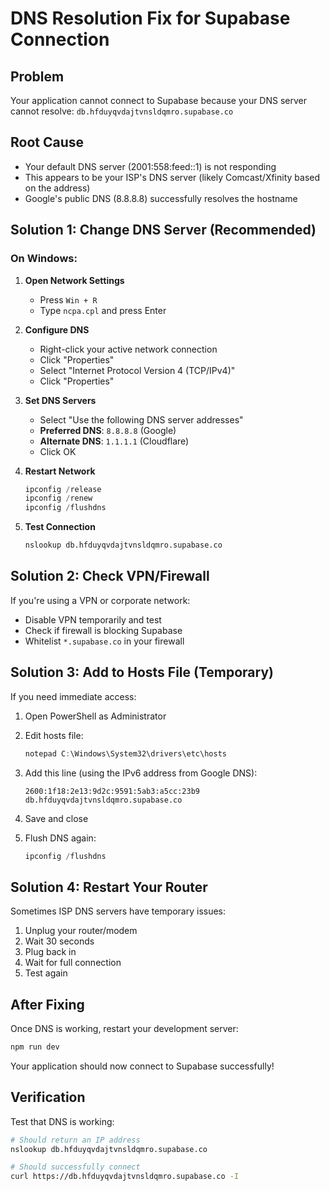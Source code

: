 # DNS Resolution Fix for Supabase Connection

## Problem

Your application cannot connect to Supabase because your DNS server cannot resolve:
`db.hfduyqvdajtvnsldqmro.supabase.co`

## Root Cause

- Your default DNS server (2001:558:feed::1) is not responding
- This appears to be your ISP's DNS server (likely Comcast/Xfinity based on the address)
- Google's public DNS (8.8.8.8) successfully resolves the hostname

## Solution 1: Change DNS Server (Recommended)

### On Windows:

1. **Open Network Settings**
   - Press `Win + R`
   - Type `ncpa.cpl` and press Enter

2. **Configure DNS**
   - Right-click your active network connection
   - Click "Properties"
   - Select "Internet Protocol Version 4 (TCP/IPv4)"
   - Click "Properties"

3. **Set DNS Servers**
   - Select "Use the following DNS server addresses"
   - **Preferred DNS**: `8.8.8.8` (Google)
   - **Alternate DNS**: `1.1.1.1` (Cloudflare)
   - Click OK

4. **Restart Network**

   ```powershell
   ipconfig /release
   ipconfig /renew
   ipconfig /flushdns
   ```

5. **Test Connection**
   ```bash
   nslookup db.hfduyqvdajtvnsldqmro.supabase.co
   ```

## Solution 2: Check VPN/Firewall

If you're using a VPN or corporate network:

- Disable VPN temporarily and test
- Check if firewall is blocking Supabase
- Whitelist `*.supabase.co` in your firewall

## Solution 3: Add to Hosts File (Temporary)

If you need immediate access:

1. Open PowerShell as Administrator
2. Edit hosts file:

   ```powershell
   notepad C:\Windows\System32\drivers\etc\hosts
   ```

3. Add this line (using the IPv6 address from Google DNS):

   ```
   2600:1f18:2e13:9d2c:9591:5ab3:a5cc:23b9 db.hfduyqvdajtvnsldqmro.supabase.co
   ```

4. Save and close
5. Flush DNS again:
   ```powershell
   ipconfig /flushdns
   ```

## Solution 4: Restart Your Router

Sometimes ISP DNS servers have temporary issues:

1. Unplug your router/modem
2. Wait 30 seconds
3. Plug back in
4. Wait for full connection
5. Test again

## After Fixing

Once DNS is working, restart your development server:

```bash
npm run dev
```

Your application should now connect to Supabase successfully!

## Verification

Test that DNS is working:

```bash
# Should return an IP address
nslookup db.hfduyqvdajtvnsldqmro.supabase.co

# Should successfully connect
curl https://db.hfduyqvdajtvnsldqmro.supabase.co -I
```


